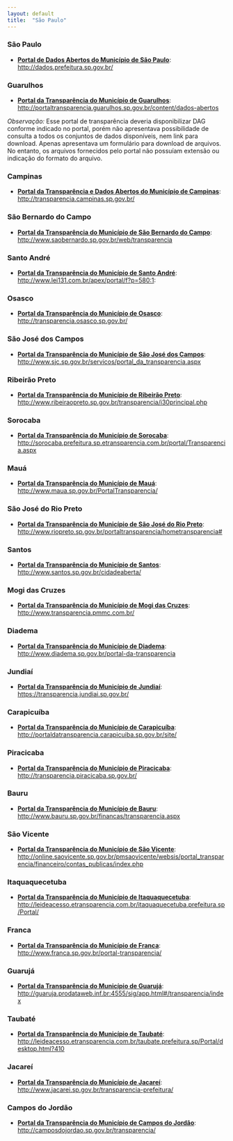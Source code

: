```yaml
---
layout: default
title:  "São Paulo"
---
```


### São Paulo

-   **[Portal de Dados Abertos do Município de São Paulo](http://dados.prefeitura.sp.gov.br/)**: http://dados.prefeitura.sp.gov.br/

### Guarulhos

-   **[Portal da Transparência do Município de Guarulhos](http://portaltransparencia.guarulhos.sp.gov.br/content/dados-abertos)**: http://portaltransparencia.guarulhos.sp.gov.br/content/dados-abertos

*Observação:* Esse portal de transparência deveria disponibilizar DAG conforme indicado no portal, porém não apresentava possibilidade de consulta a todos os conjuntos de dados disponíveis, nem link para download. Apenas apresentava um formulário para download de arquivos. No entanto, os arquivos fornecidos pelo portal não possuíam extensão ou indicação do formato do arquivo.

### Campinas

-   **[Portal da Transparência e Dados Abertos do Município de Campinas](http://transparencia.campinas.sp.gov.br/)**: http://transparencia.campinas.sp.gov.br/

### São Bernardo do Campo

-   **[Portal da Transparência do Município de São Bernardo do Campo](http://www.saobernardo.sp.gov.br/web/transparencia)**: http://www.saobernardo.sp.gov.br/web/transparencia

### Santo André

-   **[Portal da Transparência do Município de Santo André](http://www.lei131.com.br/apex/portal/f?p=580:1:)**: http://www.lei131.com.br/apex/portal/f?p=580:1:

### Osasco

-   **[Portal da Transparência do Município de Osasco](http://transparencia.osasco.sp.gov.br/)**: http://transparencia.osasco.sp.gov.br/

### São José dos Campos

-   **[Portal da Transparência do Município de São José dos Campos](http://www.sjc.sp.gov.br/servicos/portal_da_transparencia.aspx)**: http://www.sjc.sp.gov.br/servicos/portal_da_transparencia.aspx

### Ribeirão Preto

-   **[Portal da Transparência do Município de Ribeirão Preto](http://www.ribeiraopreto.sp.gov.br/transparencia/i30principal.php)**: http://www.ribeiraopreto.sp.gov.br/transparencia/i30principal.php

### Sorocaba

-   **[Portal da Transparência do Município de Sorocaba](http://sorocaba.prefeitura.sp.etransparencia.com.br/portal/Transparencia.aspx)**: http://sorocaba.prefeitura.sp.etransparencia.com.br/portal/Transparencia.aspx

### Mauá

-   **[Portal da Transparência do Município de Mauá](http://www.maua.sp.gov.br/PortalTransparencia/)**: http://www.maua.sp.gov.br/PortalTransparencia/

### São José do Rio Preto

-   **[Portal da Transparência do Município de São José do Rio Preto](http://www.riopreto.sp.gov.br/portaltransparencia/hometransparencia#)**: http://www.riopreto.sp.gov.br/portaltransparencia/hometransparencia#

### Santos

-   **[Portal da Transparência do Município de Santos](http://www.santos.sp.gov.br/cidadeaberta/)**: http://www.santos.sp.gov.br/cidadeaberta/

### Mogi das Cruzes

-   **[Portal da Transparência do Município de Mogi das Cruzes](http://www.transparencia.pmmc.com.br/)**: http://www.transparencia.pmmc.com.br/

### Diadema

-   **[Portal da Transparência do Município de Diadema](http://www.diadema.sp.gov.br/portal-da-transparencia)**: http://www.diadema.sp.gov.br/portal-da-transparencia

### Jundiaí

-   **[Portal da Transparência do Município de Jundiaí](https://transparencia.jundiai.sp.gov.br/)**: https://transparencia.jundiai.sp.gov.br/

### Carapicuíba

-   **[Portal da Transparência do Município de Carapicuíba](http://portaldatransparencia.carapicuiba.sp.gov.br/site/)**: http://portaldatransparencia.carapicuiba.sp.gov.br/site/

### Piracicaba

-   **[Portal da Transparência do Município de Piracicaba](http://transparencia.piracicaba.sp.gov.br/)**: http://transparencia.piracicaba.sp.gov.br/

### Bauru

-   **[Portal da Transparência do Município de Bauru](http://www.bauru.sp.gov.br/financas/transparencia.aspx)**: http://www.bauru.sp.gov.br/financas/transparencia.aspx

### São Vicente

-   **[Portal da Transparência do Município de São Vicente](http://online.saovicente.sp.gov.br/pmsaovicente/websis/portal_transparencia/financeiro/contas_publicas/index.php)**: http://online.saovicente.sp.gov.br/pmsaovicente/websis/portal_transparencia/financeiro/contas_publicas/index.php

### Itaquaquecetuba

-   **[Portal da Transparência do Município de Itaquaquecetuba](http://leideacesso.etransparencia.com.br/itaquaquecetuba.prefeitura.sp/Portal/)**: http://leideacesso.etransparencia.com.br/itaquaquecetuba.prefeitura.sp/Portal/

### Franca

-   **[Portal da Transparência do Município de Franca](http://www.franca.sp.gov.br/portal-transparencia/)**: http://www.franca.sp.gov.br/portal-transparencia/

### Guarujá

-   **[Portal da Transparência do Município de Guarujá](http://guaruja.prodataweb.inf.br:4555/sig/app.html#/transparencia/index)**: http://guaruja.prodataweb.inf.br:4555/sig/app.html#/transparencia/index

### Taubaté

-   **[Portal da Transparência do Município de Taubaté](http://leideacesso.etransparencia.com.br/taubate.prefeitura.sp/Portal/desktop.html?410)**: http://leideacesso.etransparencia.com.br/taubate.prefeitura.sp/Portal/desktop.html?410

### Jacareí

-   **[Portal da Transparência do Município de Jacareí](http://www.jacarei.sp.gov.br/transparencia-prefeitura/)**: http://www.jacarei.sp.gov.br/transparencia-prefeitura/

### Campos do Jordão

-   **[Portal da Transparência do Município de Campos do Jordão](http://camposdojordao.sp.gov.br/transparencia/)**: http://camposdojordao.sp.gov.br/transparencia/
